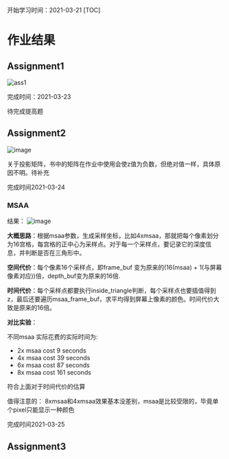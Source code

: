 开始学习时间：2021-03-21
[TOC]
# 作业结果
## Assignment1
![ass1](https://user-images.githubusercontent.com/17798738/112030975-c9eb2f00-8b75-11eb-9578-832e5037da03.gif)

完成时间：2021-03-23

待完成提高题

## Assignment2
![image](https://user-images.githubusercontent.com/17798738/112307344-ce315c80-8cdb-11eb-84fe-c9bded4d44eb.png)

关于投影矩阵，书中的矩阵在作业中使用会使z值为负数，但绝对值一样，具体原因不明。待补充

完成时间2021-03-24

### MSAA
结果：
![image](https://user-images.githubusercontent.com/17798738/112426330-c1137c80-8d72-11eb-9e72-372e9aec67ef.png)

**大概思路**：根据msaa参数，生成采样坐标，比如4xmsaa，那就把每个像素划分为16宫格，每宫格的正中心为采样点。对于每一个采样点，要记录它的深度信息，并判断是否在三角形中。

**空间代价**：每个像素16个采样点，即frame_buf 变为原来的(16(msaa) + 1(与屏幕像素对应))倍，depth_buf变为原来的16倍.

**时间代价**：每个采样点都要执行inside_triangle判断，每个采样点也要插值得到z，最后还要遍历msaa_frame_buf，求平均得到屏幕上像素的颜色。时间代价大致是原来的16倍。

**对比实验**：

不同msaa 实际花费的实际时间为:

- 2x msaa cost 9 seconds
- 4x msaa cost 39 seconds
- 6x msaa cost 87 seconds
- 8x msaa cost 161 seconds

符合上面对于时间代价的估算

值得注意的：
8xmsaa和4xmsaa效果基本没差别，msaa是比较受限的，毕竟单个pixel只能显示一种颜色

完成时间2021-03-25

## Assignment3
